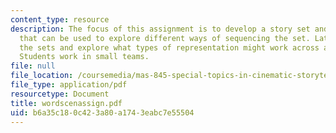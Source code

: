 ```yaml
---
content_type: resource
description: The focus of this assignment is to develop a story set and a representation
  that can be used to explore different ways of sequencing the set. Later we combine
  the sets and explore what types of representation might work across all of them.
  Students work in small teams.
file: null
file_location: /coursemedia/mas-845-special-topics-in-cinematic-storytelling-spring-2004/b6a35c180c423a80a1743eabc7e55504_wordscenassign.pdf
file_type: application/pdf
resourcetype: Document
title: wordscenassign.pdf
uid: b6a35c18-0c42-3a80-a174-3eabc7e55504
---
```

